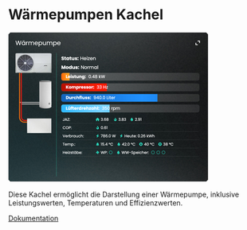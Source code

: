 # Wärmepumpen Kachel

![Bewohnerstatus-Kachel](https://github.com/da8ter/images/blob/main/waermepumpe.jpg)

Diese Kachel ermöglicht die Darstellung einer Wärmepumpe, inklusive Leistungswerten, Temperaturen und Effizienzwerten.

[Dokumentation](https://github.com/da8ter/TileVisu-Waermepumpen-Kachel/blob/5c3430b162d26612e06f550ccb4da85c8d75ef57/HeatPump/README.md)
